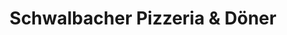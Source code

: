 ---
title: "Schwalbacher Pizzeria & Döner"
url: /schoeffengrund/schwalbacher-pizzeria-und-doener/
---